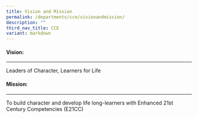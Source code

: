 ```yaml
---
title: Vision and Mission
permalink: /departments/cce/visionandmission/
description: ""
third_nav_title: CCE
variant: markdown
---
```

#### Vision:
-------

Leaders of Character, Learners for Life

#### Mission:
--------

To build character and develop life long-learners with Enhanced 21st Century Competencies (E21CC)